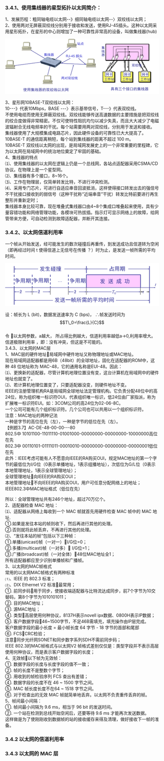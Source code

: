 ### 3.4.1、使用集线器的星型拓扑以太网简介：

1、发展历程：粗同轴电缆以太网--》细同轴电缆以太网--〉双绞线以太网；  
2、使用两对无屏蔽双绞线分别用于接收和发送，使用RJ-45插头。这种以太网采用星形拓扑，在星形的中心则增加了一种可靠性非常高的设备，叫做集线器\(hub\)

![](/assets/集线器.png)

3、星形网10BASE-T双绞线以太网：  
10---》代表10Mbps，BASE ---〉表示基带信号，T---》代表双绞线。  
不使用电缆而使用无屏蔽双绞线。双绞线能够传送高速数据的主要措施是把双绞线的绞合度做得非常精密。不仅可使特性阻抗均匀以减少失真，而且大大减少了电磁波辐射合无线电频率的干扰。每个站需要用两对双绞线，分别用于发送和接收。   
集线器使用了大规模集成电路芯片，因此硬件设备的可靠性已大大提高了。   
10BASE-T 的通信距离稍短，每个站到集线器的距离不超过 100 m。   
10BASE-T 双绞线以太网的出现，是局域网发展史上的一个非常重要的里程碑，它为以太网在局域网中的统治地位奠定了牢固的基础。   
4、集线器的特点   
⑴、使用集线器的以太网在逻辑上仍是一个总线网，各站点适配器采用CSMA/CD协议。在物理上是一个星型网。  
⑵、集线器有多个接口，8~16个。   
⑶、工作在物理层，仅简单转发比特，不进行冲突检测。   
⑷、采用专门芯片，可进行自适应串音回波抵消，这样使得接口转发出去的强信号不干扰接口接收到的弱信号（这种干扰称“近端串音”干扰）转发比特前要进行再生整形并重新定时；  
集线器本身比较可靠，现在堆叠式集线器口由4~8个集成口堆叠起来使用，具有少量容错功能和网络管理功能，各模块可热拔插。指示灯可显示网络上的故障，给网管带来方便，可自动检测到故障适配器，并断开其连接。  


### 3.4.2、以太网信道利用率

一个帧从开始发送，经可能发生的数次碰撞后再重传，到发送成功且信道转为空闲（即再经过时间 t  使得信道上无信号在传播 ？）时为止，是发送一帧所需的平均时间。

![](/assets/以太网信道利用率.png)

设：帧长为 L \(bit\)，数据发送速率为 C \(bps\)， ∴帧发送时间为$$T\_0=\frac{L}{C}$$  
令  以太网参数，a越大， 所占得比例越大，信道利用率越低a→0,利用率增大。  
信道极限利用率  ，即：没有冲突，但这是不可能的。  
3.4.3、以太网的MAC层  
1、MAC层的硬件地址局域网中硬件地址又称物理地址或MAC地址。   
现在局域网适配器都是用6B（48bit）的全球地址，固化在适配器的ROM中，这种 48 位地址称为 MAC-48，它的通用名称是EUI-48。因此：  
⑴、更换新的适配器，尽管计算机地理位置没有变，这台计算机在局域网中的硬件地址也就变了。  
⑵、若计算机地理位置变了，只要适配器没变，则硬件地址不变。   
IEEE的注册管理机构RA是局域网全球地址法定管理机构。它负责分配48位中的高24位，称为组织唯一标识符OUI，代表组织唯一标识，低24位由厂家指派，称为扩展唯一标识符EUI。如：3COM公司的高24位为02-06-8C。   
一个公司可能有几个组织标识符。几个公司也可以共用以一个组织标识符。  
注意：MAC地址的两种记法   
一种是字节的高位在先（左），一种是字节的低位在先（左）。   
【例题3.7】AC-DE-48-00-00---80  
802.5中  10101100-11011110-01001000-00000000-00000000-10000000高位在先  
802.3中  00110101-01111011-00010010-00000000-00000000-00000001低位在先  
此外：IEEE考虑可能有人不愿意向IEEE的RA购买OUI，规定MAC地址的第一个字节的最低位为I/G位（0表示单播地址，1表示组播地址），次低位为G/L位（0表示本地管理地址，1表示全球管理地址）；  
全球管理地址向IEEE的RA购买OUI；  
本地管理地址不向IEEE的RA购买OUI，用户可任意分配网络上的地址；  
IEEE802.3中MAC地址格式（低位在先）

所以：全球管理地址共有246个地址，超过70万亿个。  
2、适配器检查 MAC 地址：  
⑴、适配器从网络上每收到一个 MAC 帧就首先用硬件检查 MAC 帧中的 MAC 地址.  
①.如果是发往本站的帧则收下，然后再进行其他的处理。  
②.否则就将此帧丢弃，不再进行其他的处理。  
⑵、“发往本站的帧”包括以下三种帧：   
①.单播\(unicast\)帧（一对一）I/G位=0；  
②.多播\(multicast\)帧（一对多） I/G位=1；  
③.广播\(broadcast\)帧（一对全体）48位MAC地址全1；  
所有适配器都应至少识别单播帧和广播帧。  
3、以太网的MAC帧格式  
常用的以太网MAC帧格式有两种标准   
⑴、IEEE 的 802.3 标准；  
⑵、DIX Ethernet V2 标准最常用；  
 ①.    前同步码用于同步，使接收端适配器与比特流达成同步，前7个字节为10交替码，第8个字节为1010101011；  
②.    目的MAC地址；  
③.    源MAC地址；  
④.    类型高层使用何种协议，8137H表示novell ipx数据、0800H表示IP数据；  
⑤. 客户数据字段46~1500字节，不足46B需填充，填充操作由IP层完成。  
客户数据字段的最小长度 = 最小帧长度 64 字节 - 18 字节的首部和尾部  
⑥.    FCSCRC检验；  
注意同步光纤网SONET和同步数字系列SDH不需前同步码；  
IEEE 802.3的MAC帧格式与以太网V2 帧格式差别仅仅是：类型字段并不表示高层使用何种协议，而是表示客户数据字段的长度；   
4、无效帧以下帧为无效帧：  
①.    数据字段的长度与长度字段的值不一致；  
②.    帧的长度不是整数个字节；  
③.    用收到的帧检验序列 FCS 查出有差错；  
④.    数据字段的长度不在 46 ~ 1500 字节之间。  
⑤.    MAC 帧长度长度不在64 ~ 1518 字节之间。  
⑥.    对于检查出的无效 MAC 帧就简单地丢弃。以太网不负责重传丢弃的帧。   
5、帧间最小间隔：  
①.    帧间最小间隔为 9.6 ms，相当于 96 bit 的发送时间。  
②.    一个站在检测到总线开始空闲后，还要等待 9.6 ms 才能再次发送数据。  
这样做是为了使刚刚收到数据帧的站的接收缓存来得及清理，做好接收下一帧的准备。

### 3.4.2 以太网的信道利用率

### 3.4.3 以太网的 MAC 层



